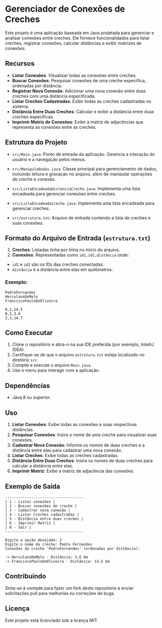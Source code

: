# Gerenciador de Conexões de Creches

Este projeto é uma aplicação baseada em Java projetada para gerenciar e analisar conexões entre creches. Ele fornece funcionalidades para listar creches, registrar conexões, calcular distâncias e exibir matrizes de conexões.

## Recursos

- **Listar Conexões**: Visualizar todas as conexões entre creches.
- **Buscar Conexões**: Pesquisar conexões de uma creche específica, ordenadas por distância.
- **Registrar Nova Conexão**: Adicionar uma nova conexão entre duas creches com uma distância especificada.
- **Listar Creches Cadastradas**: Exibir todas as creches cadastradas no sistema.
- **Distância Entre Duas Creches**: Calcular e exibir a distância entre duas creches específicas.
- **Imprimir Matriz de Conexões**: Exibir a matriz de adjacências que representa as conexões entre as creches.

## Estrutura do Projeto

- `src/Main.java`: Ponto de entrada da aplicação. Gerencia a interação do usuário e a navegação pelos menus.

- `src/ManipulaDados.java`: Classe principal para gerenciamento de dados, incluindo leitura e gravação no arquivo, além de manipular operações de creche e conexão.
- `src/ListaEncadeadaDistanciaCreche.java`: Implementa uma lista encadeada para gerenciar conexões entre creches.
- `src/ListaEncadeadaCreche.java`: Implementa uma lista encadeada para gerenciar creches.
- `src/estrutura.txt`: Arquivo de entrada contendo a lista de creches e suas conexões.

## Formato do Arquivo de Entrada (`estrutura.txt`)

1. **Creches**: Listadas linha por linha no início do arquivo.
2. **Conexões**: Representadas como `id1,id2,distância` onde:
- `id1` e `id2` são os IDs das creches conectadas.
- `distância` é a distância entre elas em quilômetros.

### Exemplo:
```
PedroFernandes
HerculanoDeMelo
FranciscoPauloDeOliveira

0,1,14.5
0,2,3.6
2,3,14.7
```

## Como Executar

1. Clone o repositório e abra-o na sua IDE preferida (por exemplo, IntelliJ IDEA).
2. Certifique-se de que o arquivo `estrutura.txt` esteja localizado no diretório `src`.
3. Compile e execute o arquivo `Main.java`.
4. Use o menu para interagir com a aplicação.

## Dependências

- Java 8 ou superior.

## Uso

1. **Listar Conexões**: Exibe todas as conexões e suas respectivas distâncias.
2. **Pesquisar Conexões**: Insira o nome de uma creche para visualizar suas conexões.
3. **Cadastrar Nova Conexão**: Informe os nomes de duas creches e a distância entre elas para cadastrar uma nova conexão.
4. **Listar Creches**: Exibe todas as creches cadastradas.
5. **Distância Entre Duas Creches**: Insira os nomes de duas creches para calcular a distância entre elas.
6. **Imprimir Matriz**: Exibe a matriz de adjacência das conexões.

## Exemplo de Saída

```
------------------------------------
| 1 - Listar conexões |
| 2 - Buscar conexões de creche |
| 3 - Cadastrar nova conexão |
| 4 - Listar Creches cadastradas |
| 5 - Distância entre duas creches |
| 6 - Imprimir Matriz |
| 0 - Sair |
------------------------------------

Digite a opção desejada: 2
Digite o nome da creche: Pedro Fernandes
Conexões da creche 'PedroFernandes' (ordenadas por distância):

-> HerculanoDeMelo - Distância: 3,6 km
-> FranciscoPauloDeOliveira - Distância: 14,5 km
```

## Contribuindo

Sinta-se à vontade para fazer um fork deste repositório e enviar solicitações pull para melhorias ou correções de bugs.

## Licença

Este projeto está licenciado sob a licença MIT.
